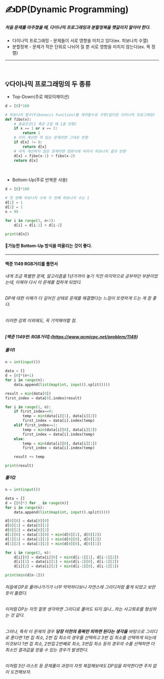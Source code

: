# ✍️DP(Dynamic Programming)
##### 처음 문제를 마주쳤을 때, 다이나믹 프로그래밍과 분할정복을 햇갈리지 말아야 한다.
- 다이나믹 프로그래밍 - 문제들이 서로 영향을 미치고 있다(ex. 피보나치 수열)
- 분할정복 - 문제가 작은 단위로 나뉘어 질 뿐 서로 영향을 미치지 않는다(ex. 퀵 정렬)

***

</br>

## 💡다이나믹 프로그래밍의 두 종류
- Top-Down(주로 메모이제이션)

```python
d = [0]*100

# 피보나치 함수(Fibonacci Function)를 재귀함수로 구현(탑다운 다이나믹 프로그래밍)
def fibo(x):
    # 종료조건(1 혹은 2일 때 1을 반환)
    if x == 1 or x == 2:
        return 1
    # 이미 계산한 적 있는 문제라면 그대로 반환
    if d[x] != 0:
        return d[x]
    # 아직 계산하지 않은 문제라면 점화식에 따라서 피보나치 결과 반환
    d[x] = fibo(x-1) + fibo(x-2)
    return d[x]
```
</br>

- Bottom-Up(주로 반복문 사용)

```python
d = [0]*100

# 첫 번째 피보나치 수와 두 번째 피보나치 수는 1
d[1] = 1
d[2] = 1
n = 99

for i in range(3, n+1):
    d[i] = d[i-1] + d[i-2]

print(d[n])
```

#### 📌가능한 Bottom-Up 방식을 떠올리는 것이 좋다.


***

#### 백준 1149 RGB거리를 풀면서
###### 내게 조금 특별한 문제, 알고리즘을 1년가까이 놓기 직전 마지막으로 공부하던 부분이었는데, 이제야 다시 이 문제를 접하게 되었다.
###### DP에 대한 이해가 더 깊어진 상태로 문제를 해결했다는 느낌이 또렷하게 드는 게 참 좋다.

###### 이러한 감회 이외에도, 꼭 기억해야할 점.

##### [백준 1149번: RGB거리]:(https://www.acmicpc.net/problem/1149)

##### 풀이1

```python
n = int(input())

data = []
d = [0]*(n+1)
for i in range(n):
    data.append(list(map(int, input().split())))

result = min(data[0])
first_index = data[0].index(result)

for i in range(1, n):
    if first_index==0:
        temp = min(data[i][1], data[i][2])
        first_index = data[i].index(temp)
    elif first_index==1:
        temp = min(data[i][0], data[i][2])
        first_index = data[i].index(temp)
    else:
        temp = min(data[i][0], data[i][1])
        first_index = data[i].index(temp)

    result += temp

print(result)
```

##### 풀이2
```python
n = int(input())

data = []
d = [[0]*3 for _ in range(n)]
for i in range(n):
    data.append(list(map(int, input().split())))

d[0][0] = data[0][0]
d[0][1] = data[0][1]
d[0][2] = data[0][2]
d[1][0] = data[1][0] + min(d[0][1], d[0][2])
d[1][1] = data[1][1] + min(d[0][0], d[0][2])
d[1][2] = data[1][2] + min(d[0][0], d[0][1])

for i in range(2, n):
    d[i][0] = data[i][0] + min(d[i-1][1], d[i-1][2])
    d[i][1] = data[i][1] + min(d[i-1][0], d[i-1][2])
    d[i][2] = data[i][2] + min(d[i-1][0], d[i-1][1])

print(min(d[n-1]))
```
###### 처음에 DP로 풀어나가기가 너무 막막하다보니 자연스레 그리디처럼 풀게 되었고 보란듯이 틀렸다.
###### 이처럼 DP는 자칫 잘못 생각하면 그리디로 풀어도 되지 않나...하는 사고회로를 형성하는 것 같다.

###### 그러나, 특히 이 문제의 경우 __당장 이전의 중복만 피하면 된다는 생각을__ 바탕으로 그리디로 푼다면 1번 집 최소, 2번 집 최소의 경우를 선택하고 3번 집 최소를 선택하게 되는데 이것보다 1번 집 최소, 2번집 2번째로 최소, 3번집 최소 등의 경우의 수를 선택하면 더 최소인 결과값을 얻을 수 있는 경우가 발생한다.

###### 이처럼 3단 리스트 등 문제풀이 과정이 자칫 복잡해보여도 DP임을 파악한다면 주저 없이 도전해보자.
